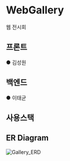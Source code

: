 # WebGallery
웹 전시회

## 프론트
● 김성원

## 백엔드
● 이태균

## 사용스택

## ER Diagram
![Gallery_ERD](https://user-images.githubusercontent.com/84495814/137445903-7a43750e-bcb4-44d9-9bcb-b30aa0a8b046.png)



